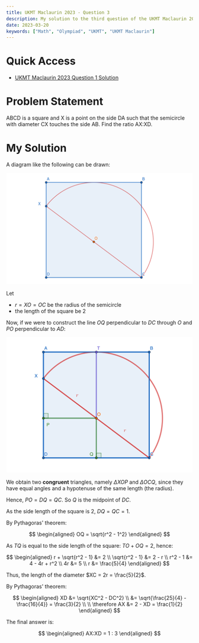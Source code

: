 ```yaml
---
title: UKMT Maclaurin 2023 - Question 3
description: My solution to the third question of the UKMT Maclaurin 2023 paper.
date: 2023-03-20
keywords: ["Math", "Olympiad", "UKMT", "UKMT Maclaurin"]
---
```


# Quick Access

- [UKMT Maclaurin 2023 Question 1 Solution](https://timthedev07.vercel.app/blog/math%20&%20science/maclaurin-2023-q1)

# Problem Statement

ABCD is a square and X is a point on the side DA such that the semicircle with diameter CX touches the side AB. Find the ratio AX:XD.

# My Solution

A diagram like the following can be drawn:

![](https://raw.githubusercontent.com/timthedev07/my-website/dev/assets/maclaurin2023/Q3-1.png)

Let

- $r = XO = OC$ be the radius of the semicircle
- the length of the square be $2$

Now, if we were to construct the line $OQ$ perpendicular to $DC$ through $O$ and $PO$ perpendicular to $AD$:

![](https://raw.githubusercontent.com/timthedev07/my-website/dev/assets/maclaurin2023/Q3-2.png)

We obtain two **congruent** triangles, namely $\Delta XOP$ and $\Delta OCQ$, since they have equal angles and a hypotenuse of the same length (the radius).

Hence, $PO = DQ = QC$. So $Q$ is the midpoint of $DC$.

As the side length of the square is $2$, $DQ = QC = 1$.

By Pythagoras' theorem:

$$
\begin{aligned}
OQ = \sqrt{r^2 - 1^2}
\end{aligned}
$$

As $TQ$ is equal to the side length of the square: $TO + OQ = 2$, hence:

$$
\begin{aligned}
r + \sqrt{r^2 - 1} &= 2 \\
\sqrt{r^2 - 1} &= 2 - r \\
r^2 - 1 &= 4 - 4r + r^2 \\
4r &= 5 \\
r &= \frac{5}{4}
\end{aligned}
$$

Thus, the length of the diameter $XC = 2r = \frac{5}{2}$.

By Pythagoras' theorem:

$$
\begin{aligned}
XD &= \sqrt{XC^2 - DC^2} \\
&= \sqrt{\frac{25}{4} - \frac{16}{4}} = \frac{3}{2} \\ \\
\therefore AX &= 2 - XD = \frac{1}{2}
\end{aligned}
$$

The final answer is:

$$
\begin{aligned}
AX:XD = 1 : 3
\end{aligned}
$$
